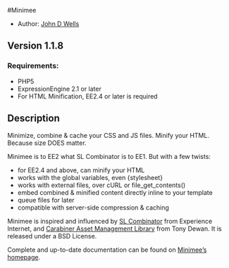 #Minimee

* Author: [John D Wells](http://johndwells.com)

## Version 1.1.8

### Requirements:

* PHP5
* ExpressionEngine 2.1 or later
* For HTML Minification, EE2.4 or later is required

## Description

Minimize, combine & cache your CSS and JS files. Minify your HTML. Because size DOES matter.

Minimee is to EE2 what SL Combinator is to EE1.  But with a few twists:

* for EE2.4 and above, can minify your HTML
* works with the global variables, even {stylesheet}
* works with external files, over cURL or file_get_contents()
* embed combined & minified content directly inline to your template
* queue files for later
* compatible with server-side compression & caching

Minimee is inspired and influenced by [SL Combinator](http://experienceinternet.co.uk/software/sl-combinator/) from Experience Internet, and [Carabiner Asset Management Library](http://codeigniter.com/wiki/Carabiner/) from Tony Dewan. It is released under a BSD License.

Complete and up-to-date documentation can be found on [Minimee’s homepage](http://johndwells.com/software/minimee).
